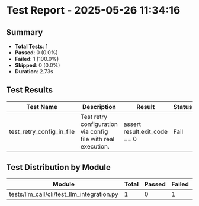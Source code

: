 # Test Report - 2025-05-26 11:34:16

## Summary
- **Total Tests**: 1
- **Passed**: 0 (0.0%)
- **Failed**: 1 (100.0%)
- **Skipped**: 0 (0.0%)
- **Duration**: 2.73s

## Test Results

| Test Name | Description | Result | Status | Duration | Timestamp | Error Message |
|-----------|-------------|--------|--------|----------|-----------|---------------|
| test_retry_config_in_file | Test retry configuration via config file with real execution. | assert result.exit_code == 0 | Fail | 1.094s | 2025-05-26 11:34:19 | self = <test_llm_integration.TestRetryIntegration object at 0x7c8cccb93f10> tmp_path = PosixPath('/t... |

## Test Distribution by Module

| Module | Total | Passed | Failed | Skipped |
|--------|-------|--------|--------|---------|
| tests/llm_call/cli/test_llm_integration.py | 1 | 0 | 1 | 0 |